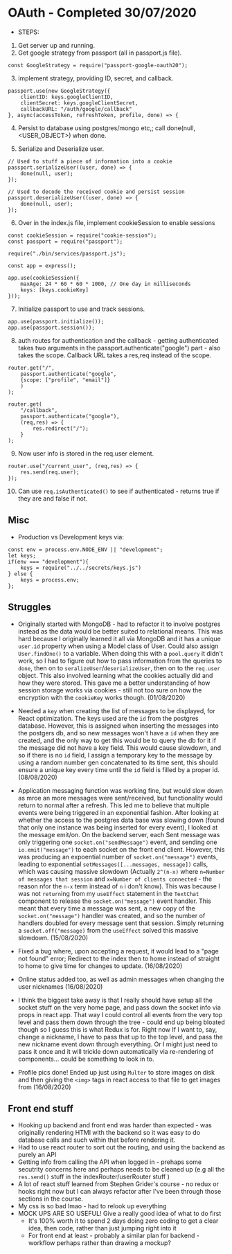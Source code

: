 # OAuth - Completed 30/07/2020
- STEPS:
1) Get server up and running.
2) Get google strategy from passport (all in passport.js file).

```
const GoogleStrategy = require("passport-google-oauth20");
```

3) implement strategy, providing ID, secret, and callback.

```
passport.use(new GoogleStrategy({
    clientID: keys.googleClientID,
    clientSecret: keys.googleClientSecret,
    callbackURL: "/auth/google/callback"
}, async(accessToken, refreshToken, profile, done) => {
```

4) Persist to database using postgres/mongo etc,; call done(null, <USER_OBJECT>) when done.

5) Serialize and Deserialize user.

```
// Used to stuff a piece of information into a cookie
passport.serializeUser((user, done) => {
    done(null, user);
});

// Used to decode the received cookie and persist session
passport.deserializeUser((user, done) => {
    done(null, user);
});
```

6) Over in the index.js file, implement cookieSession to enable sessions

```
const cookieSession = require("cookie-session");
const passport = require("passport");

require("./bin/services/passport.js");

const app = express();

app.use(cookieSession({
    maxAge: 24 * 60 * 60 * 1000, // One day in milliseconds
    keys: [keys.cookieKey]
}));
```

7) Initialize passport to use and track sessions.

```
app.use(passport.initialize());
app.use(passport.session());
```

8) auth routes for authentication and the callback - getting authenticated takes two arguments in the passport.authenticate("google") part - also takes the scope. Callback URL takes a res,req instead of the scope.

```
router.get("/",
    passport.authenticate("google",
    {scope: ["profile", "email"]}
    )
);

router.get(
    "/callback",
    passport.authenticate("google"),
    (req,res) => {
        res.redirect("/");
    }
);
```

9) Now user info is stored in the req.user element.

```
router.use("/current_user", (req,res) => {
    res.send(req.user);
});
```

10) Can use `req.isAuthenticated()` to see if authenticated - returns true if they are and false if not.

## Misc
- Production vs Development keys via:

```
const env = process.env.NODE_ENV || "development";
let keys;
if(env === "development"){
    keys = require("../../secrets/keys.js")
} else {
    keys = process.env;
};
```

## Struggles
- Originally started with MongoDB - had to refactor it to involve postgres instead as the data would be better suited to relational means. This was hard because I originally learned it all via MongoDB and it has a unique `user.id` property when using a Model class of User. Could also assign `User.findOne()` to a variable. When doing this with a `pool.query` it didn't work, so I had to figure out how to pass information from the queries to `done`, then on to `seralizeUser`/`deserializeUser`, then on to the `req.user` object. This also involved learning what the cookies actually did and how they were stored. This gave me a better understanding of how session storage works via cookies - still not too sure on how the encryption with the `cookieKey` works though. (01/08/2020)

- Needed a `key` when creating the list of messages to be displayed, for React optimization. The keys used are the `id` from the postgres database. However, this is assigned when inserting the messages into the postgers db, and so new messages won't have a `id` when they are created, and the only way to get this would be to query the db for it if the message did not have a key field. This would cause slowdown, and so if there is no `id` field, I assign a temporary key to the message by using a random number gen concatenated to its time sent, this should ensure a unique key every time until the `id` field is filled by a proper id. (08/08/2020)

- Application messaging function was working fine, but would slow down as mroe an more messages were sent/received, but functionality would return to normal after a refresh. This led me to believe that multiple events were being triggered in an exponential fashion. After looking at whether the access to the postgres data base was slowing down (found that only one instance was being inserted for every event), I looked at the message emit/on. On the backend server, each Sent message was only triggering one `socket.on("sendMessage")` event, and sending one `io.emit("message")` to each socket on the front end client. However, this was producing an expoential number of `socket.on("message")` events, leading to exponential `setMessages([...messages, message])` calls, which was causing massive slowdown (Actually `2^(n-x)` where `n=Number of messages that session` and `x=Number of clients connected` - the reason nfor the `n-x` term instead of `n` i don't know). This was because I was not `return`ing from my `useEffect` statement in the `TextChat` component to release the `socket.on("message")` event handler. This meant that every time a message was sent, a new copy of the `socket.on("message")` handler was created, and so the number of handlers doubled for every message sent that session. Simply returning a `socket.off("message)` from the `useEffect` solved this massive slowdown. (15/08/2020)

- Fixed a bug where, upon accepting a request, it would lead to a "page not found" error; Redirect to the index then to home instead of straight to home to give time for changes to update. (16/08/2020)

- Online status added too, as well as admin messages when changing the user nicknames (16/08/2020)

- I think the biggest take away is that I really should have setup all the socket stuff on the very home page, and pass down the socket info via props in react app. That way I could control all events from the very top level and pass them down through the tree - could end up being bloated though so I guess this is what Redux is for. Right now If I want to, say, change a nickname, I have to pass that up to the top level, and pass the new nickname event down through everything. Or I might just need to pass it once and it will trickle down automatically via re-rendering of components... could be something to look in to.

- Profile pics done! Ended up just using `Multer` to store images on disk and then giving the `<img>` tags in react access to that file to get images from (16/08/2020)

## Front end stuff
- Hooking up backend and front end was harder than expected - was originally rendering HTMl with the backend so it was easy to do database calls and such within that before rendering it.
- Had to use react router to sort out the routing, and using the backend as purely an API
- Getting info from calling the API when logged in - prehaps some secutrity concerns here and perhaps needs to be cleaned up (e.g all the `res.send()` stuff in the indexRouter/userRouter stuff )
- A lot of react stuff learned from Stephen Grider's course - no redux or hooks right now but I can always refactor after I've been through those sections in the course.
- My css is so bad lmao - had to relook up everything
- MOCK UPS ARE SO USEFUL! Give a really good idea of what to do first
    - It's 100% worth it to spend 2 days doing zero coding to get a clear idea, then code, rather than just jumping right into it
    - For front end at least - probably a similar plan for backend - workflow perhaps rather than drawing a mockup?
